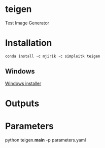 # teigen
Test Image Generator

# Installation

    conda install -c mjirik -c simpleitk teigen

## Windows

[Windows installer](http://147.228.240.61/queetech/install/setup_teigen.exe)

# Outputs

# Parameters

python teigen.__main__ -p parameters.yaml
